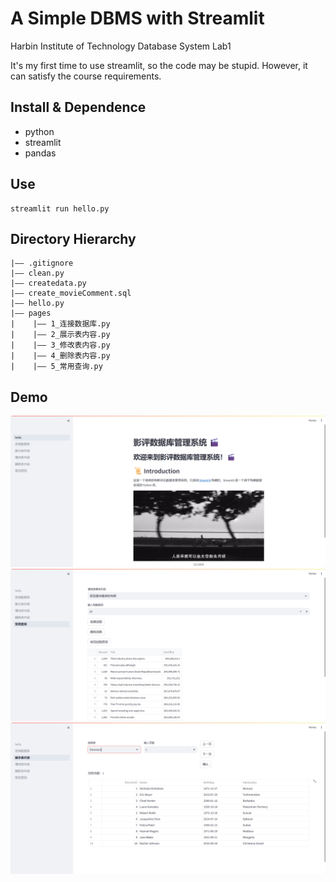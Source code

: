 A Simple DBMS with Streamlit
===
Harbin Institute of Technology Database System Lab1

It's my first time to use streamlit, so the code may be stupid. However, it can satisfy the course requirements.

## Install & Dependence
- python
- streamlit
- pandas


## Use
```
streamlit run hello.py
```

## Directory Hierarchy
```
|—— .gitignore
|—— clean.py
|—— createdata.py
|—— create_movieComment.sql
|—— hello.py
|—— pages
|    |—— 1_连接数据库.py
|    |—— 2_展示表内容.py
|    |—— 3_修改表内容.py
|    |—— 4_删除表内容.py
|    |—— 5_常用查询.py
```
## Demo
![first_page](https://github.com/Moujuruo/Database_lab1_SimpleDBMS/blob/main/demo/first_page.png "first_page")
![search](https://github.com/Moujuruo/Database_lab1_SimpleDBMS/blob/main/demo/search.png "search")
![show_table](https://github.com/Moujuruo/Database_lab1_SimpleDBMS/blob/main/demo/show_table.png "show_table")
